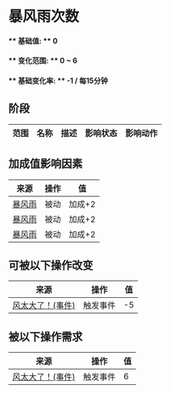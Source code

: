 # 暴风雨次数  
#### ** 基础值: ** 0   
#### ** 变化范围: ** 0 ~ 6  
#### ** 基础变化率: ** -1 / 每15分钟  
## 阶段  
范围  |  名称  |  描述  |  影响状态  |  影响动作  
----  |  ----  |  ----  |  ----  |  ----  
## 加成值影响因素  
来源  |  操作  |  值  
----  |  ----  |  ----  
[暴风雨](TropicalIsland_Storm.md)  |  被动  |  加成+2  
[暴风雨](TropicalIsland_StormInfinite.md)  |  被动  |  加成+2  
[暴风雨](TropicalIsland_StormStart.md)  |  被动  |  加成+2  
## 可被以下操作改变  
来源  |  操作  |  值  
----  |  ----  |  ----  
[风太大了！(事件)](Event_Storm.md)  |  触发事件  |  -5  
## 被以下操作需求  
来源  |  操作  |  值  
----  |  ----  |  ----  
[风太大了！(事件)](Event_Storm.md)  |  触发事件  |  6  


<script>document.title="暴风雨次数 - 卡牌生存百科 Card Survival Wiki";</script>